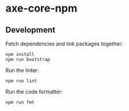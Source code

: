 # axe-core-npm

## Development

Fetch dependencies and link packages together:

```
npm install
npm run bootstrap
```

Run the linter:

```
npm run lint
```

Run the code formatter:

```
npm run fmt
```

